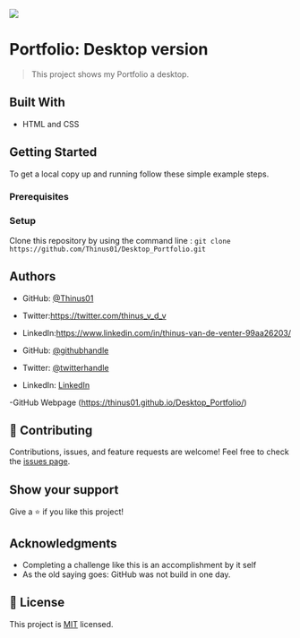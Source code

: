 ![](https://img.shields.io/badge/Microverse-blueviolet)
# Portfolio: Desktop version
> This project shows my Portfolio a desktop.
## Built With
- HTML and CSS
## Getting Started
To get a local copy up and running follow these simple example steps.
### Prerequisites
### Setup
Clone this repository by using the command line :
`git clone https://github.com/Thinus01/Desktop_Portfolio.git`
## Authors
- GitHub: [@Thinus01](https://github.com/Thinus01)
- Twitter:https://twitter.com/thinus_v_d_v
- LinkedIn:https://www.linkedin.com/in/thinus-van-de-venter-99aa26203/

- GitHub: [@githubhandle]()
- Twitter: [@twitterhandle](https://twitter.com/SchoolsAfrikana)
- LinkedIn: [LinkedIn](https://www.linkedin.com/in/okonkwo-echezona-4b92181b0/)

-GitHub Webpage (https://thinus01.github.io/Desktop_Portfolio/)
## :handshake: Contributing
Contributions, issues, and feature requests are welcome!
Feel free to check the [issues page](../../issues/).
## Show your support
Give a :star:️ if you like this project!
## Acknowledgments
- Completing a challenge like this is an accomplishment by it self
- As the old saying goes: GitHub was not build in one day. 
## :memo: License
This project is [MIT](./LICENSE) licensed.
